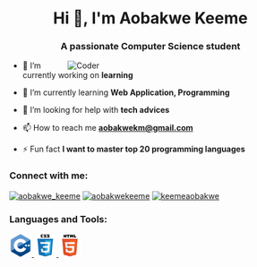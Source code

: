 <h1 align="center">Hi 👋, I'm Aobakwe Keeme</h1>
<h3 align="center">A passionate Computer Science student</h3>
<img src="https://www.google.com/imgres?imgurl=https%3A%2F%2Fmedia.tenor.com%2FGfSX-u7VGM4AAAAC%2Fcoding.gif&tbnid=3KL3RFvTk03ieM&vet=12ahUKEwivwZHA7MOBAxVdvicCHbkSDbgQMygHegQIARBl..i&imgrefurl=https%3A%2F%2Ftenor.com%2Fsearch%2Fcoding-gifs&docid=wC1y6bJ6OPI5TM&w=498&h=277&q=computer%20science%20boy%20gif&ved=2ahUKEwivwZHA7MOBAxVdvicCHbkSDbgQMygHegQIARBl" alt="Coder" align="right" width="400">

- 🔭 I’m currently working on **learning**

- 🌱 I’m currently learning **Web Application, Programming**

- 🤝 I’m looking for help with **tech advices**

- 📫 How to reach me **aobakwekm@gmail.com**

- ⚡ Fun fact **I want to master top 20 programming languages**

<h3 align="left">Connect with me:</h3>
<p align="left">
<a href="https://twitter.com/aobakwe_keeme" target="blank"><img align="center" src="https://raw.githubusercontent.com/rahuldkjain/github-profile-readme-generator/master/src/images/icons/Social/twitter.svg" alt="aobakwe_keeme" height="30" width="40" /></a>
<a href="https://linkedin.com/in/aobakwekeeme" target="blank"><img align="center" src="https://raw.githubusercontent.com/rahuldkjain/github-profile-readme-generator/master/src/images/icons/Social/linked-in-alt.svg" alt="aobakwekeeme" height="30" width="40" /></a>
<a href="https://instagram.com/keemeaobakwe" target="blank"><img align="center" src="https://raw.githubusercontent.com/rahuldkjain/github-profile-readme-generator/master/src/images/icons/Social/instagram.svg" alt="keemeaobakwe" height="30" width="40" /></a>
</p>

<h3 align="left">Languages and Tools:</h3>
<p align="left"> <a href="https://www.w3schools.com/cpp/" target="_blank" rel="noreferrer"> <img src="https://raw.githubusercontent.com/devicons/devicon/master/icons/cplusplus/cplusplus-original.svg" alt="cplusplus" width="40" height="40"/> </a> <a href="https://www.w3schools.com/css/" target="_blank" rel="noreferrer"> <img src="https://raw.githubusercontent.com/devicons/devicon/master/icons/css3/css3-original-wordmark.svg" alt="css3" width="40" height="40"/> </a> <a href="https://www.w3.org/html/" target="_blank" rel="noreferrer"> <img src="https://raw.githubusercontent.com/devicons/devicon/master/icons/html5/html5-original-wordmark.svg" alt="html5" width="40" height="40"/> </a> </p>
